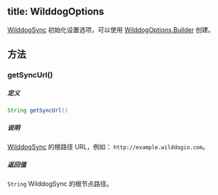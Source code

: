 title: WilddogOptions
----
[WilddogSync](/sync/Java/api/WilddogSync.html) 初始化设置选项，可以使用 [WilddogOptions.Builder](/sync/Java/api/WilddogOptions.Builder.html) 创建。

## 方法

### getSyncUrl()
##### 定义

```java
String getSyncUrl()
```

##### 说明

[WilddogSync](/sync/Java/api/WilddogSync.html) 的根路径 URL，例如： `http://example.wilddogio.com`。

##### 返回值

`String` WilddogSync 的根节点路径。
</br>


